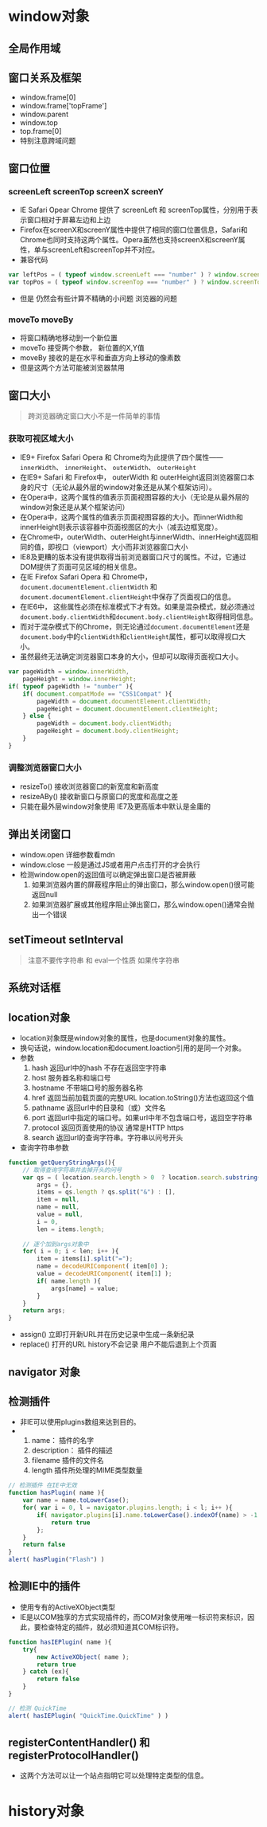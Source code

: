 # window对象
## 全局作用域
## 窗口关系及框架
- window.frame[0]
- window.frame['topFrame']
- window.parent
- window.top
- top.frame[0]
- 特别注意跨域问题

## 窗口位置
### screenLeft screenTop screenX screenY
- IE Safari Opear Chrome 提供了 screenLeft 和 screenTop属性，分别用于表示窗口相对于屏幕左边和上边
- Firefox在screenX和screenY属性中提供了相同的窗口位置信息，Safari和Chrome也同时支持这两个属性。Opera虽然也支持screenX和screenY属性，单与screenLeft和screenTop并不对应。
- 兼容代码
```javascript
var leftPos = ( typeof window.screenLeft === "number" ) ? window.screenLeft : window.screenX;
var topPos = ( typeof window.screenTop === "number" ) ? window.screenTop : window.screenY;
```
- 但是 仍然会有些计算不精确的小问题 浏览器的问题

### moveTo moveBy
- 将窗口精确地移动到一个新位置
- moveTo 接受两个参数， 新位置的X,Y值
- moveBy 接收的是在水平和垂直方向上移动的像素数
- 但是这两个方法可能被浏览器禁用

## 窗口大小
> 跨浏览器确定窗口大小不是一件简单的事情

### 获取可视区域大小
- IE9+ Firefox Safari Opera 和 Chrome均为此提供了四个属性—— `innerWidth`、 `innerHeight`、 `outerWidth`、 `outerHeight`
- 在IE9+ Safari 和 Firefox中， outerWidth 和 outerHeight返回浏览器窗口本身的尺寸（无论从最外层的window对象还是从某个框架访问）。
- 在Opera中，这两个属性的值表示页面视图容器的大小（无论是从最外层的window对象还是从某个框架访问）
- 在Opera中，这两个属性的值表示页面视图容器的大小。而innerWidth和innerHeight则表示该容器中页面视图区的大小（减去边框宽度）。
- 在Chrome中，outerWidth、outerHeight与innerWidth、innerHeight返回相同的值，即视口（viewport）大小而非浏览器窗口大小
- IE8及更糟的版本没有提供取得当前浏览器窗口尺寸的属性。不过，它通过DOM提供了页面可见区域的相关信息。
- 在IE Firefox Safari Opera 和 Chrome中，`document.documentElement.clientWidth` 和 `document.documentElement.clientHeight`中保存了页面视口的信息。
- 在IE6中， 这些属性必须在标准模式下才有效。如果是混杂模式，就必须通过`document.body.clientWidth`和`document.body.clientHeight`取得相同信息。
- 而对于混杂模式下的Chrome，则无论通过`document.documentElement`还是`document.body`中的`clientWidth`和`clientHeight`属性，都可以取得视口大小。
- 虽然最终无法确定浏览器窗口本身的大小，但却可以取得页面视口大小。
```javascript
var pageWidth = window.innerWidth,
    pageHeight = window.innerHeight;
if( typeof pageWidth != "number" ){
    if( document.compatMode == "CSS1Compat" ){
        pageWidth = document.documentElement.clientWidth;
        pageHeight = document.documentElement.clientHeight;
    } else {
        pageWidth = document.body.clientWidth;
        pageHeight = document.body.clientHeight;
    }
}    
```
### 调整浏览器窗口大小
- resizeTo() 接收浏览器窗口的新宽度和新高度
- resizeABy() 接收新窗口与原窗口的宽度和高度之差
- 只能在最外层window对象使用 IE7及更高版本中默认是金庸的

## 弹出关闭窗口
- window.open 详细参数看mdn
- window.close 一般是通过JS或者用户点击打开的才会执行
- 检测window.open的返回值可以确定弹出窗口是否被屏蔽
    1. 如果浏览器内置的屏蔽程序阻止的弹出窗口，那么window.open()很可能返回null
    2. 如果浏览器扩展或其他程序阻止弹出窗口，那么window.open()通常会抛出一个错误
    
## setTimeout setInterval 
> 注意不要传字符串 和 eval一个性质 如果传字符串

## 系统对话框

## location对象
- location对象既是window对象的属性，也是document对象的属性。
- 换句话说，window.location和document.loaction引用的是同一个对象。
- 参数
    1. hash 返回url中的hash 不存在返回空字符串
    2. host 服务器名称和端口号
    3. hostname 不带端口号的服务器名称
    4. href 返回当前加载页面的完整URL location.toString()方法也返回这个值
    5. pathname 返回url中的目录和（或）文件名
    6. port 返回url中指定的端口号。如果url中年不包含端口号，返回空字符串
    7. protocol 返回页面使用的协议 通常是HTTP https
    8. search 返回url的查询字符串。字符串以问号开头
- 查询字符串参数
```JavaScript
function getQueryStringArgs(){
    // 取得查询字符串并去掉开头的问号
    var qs = ( location.search.length > 0  ? location.search.substring(1) : "" ),
        args = {},
        items = qs.length ? qs.split("&") : [],
        item = null,
        name = null,
        value = null,
        i = 0,
        len = items.length;
        
    // 逐个加到args对象中
    for( i = 0; i < len; i++ ){
        item = items[i].split("=");
        name = decodeURIComponent( item[0] );
        value = decodeURIComponent( item[1] );
        if( name.length ){
            args[name] = value;
        }
    }
    return args;
}
```
- assign() 立即打开新URL并在历史记录中生成一条新纪录
- replace() 打开的URL history不会记录 用户不能后退到上个页面

## navigator 对象

## 检测插件
- 非IE可以使用plugins数组来达到目的。
- 1. name： 插件的名字
  2. description： 插件的描述
  3. filename 插件的文件名
  4. length 插件所处理的MIME类型数量
```javascript
// 检测插件 在IE中无效
function hasPlugin( name ){
    var name = name.toLowerCase();
    for( var i = 0, l = navigator.plugins.length; i < l; i++ ){
        if( navigator.plugins[i].name.toLowerCase().indexOf(name) > -1 ){
            return true
        };
    }
    return false
}
alert( hasPlugin("Flash") )
```

## 检测IE中的插件
- 使用专有的ActiveXObject类型
- IE是以COM独享的方式实现插件的，而COM对象使用唯一标识符来标识，因此，要检查特定的插件，就必须知道其COM标识符。
```javascript
function hasIEPlugin( name ){
    try{
        new ActiveXObject( name );
        return true
    } catch (ex){
        return false
    }
}

// 检测 QuickTime
alert( hasIEPlugin( "QuickTime.QuickTime" ) )
```

## registerContentHandler() 和 registerProtocolHandler()
- 这两个方法可以让一个站点指明它可以处理特定类型的信息。

# history对象
